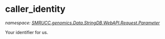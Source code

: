 ﻿# caller_identity
_namespace: [SMRUCC.genomics.Data.StringDB.WebAPI.Request.Parameter](./index.md)_

Your identifier for us.




